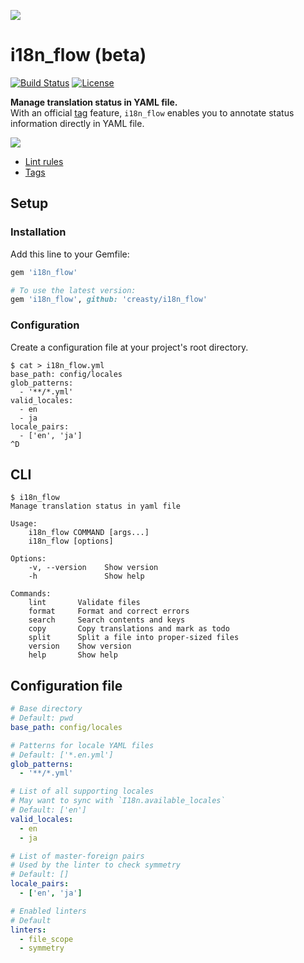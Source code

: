 ![](https://user-images.githubusercontent.com/1695538/36350808-d0cf8afe-14e1-11e8-8afb-34a316f98f80.png)

i18n_flow (beta)
================

[![Build Status](https://travis-ci.org/creasty/i18n_flow.svg?branch=master)](https://travis-ci.org/creasty/i18n_flow)
[![License](https://img.shields.io/github/license/creasty/i18n_flow.svg)](./LICENSE)

**Manage translation status in YAML file.**<br>
With an official [tag](http://www.yaml.org/spec/1.2/spec.html#id2784064) feature, `i18n_flow` enables you to annotate status information directly in YAML file.

![](https://user-images.githubusercontent.com/1695538/36359417-6a976054-155e-11e8-914b-d6a10a8287fc.png)

- [Lint rules](./doc/rules.md)
- [Tags](./doc/tags.md)


Setup
-----

### Installation

Add this line to your Gemfile:

```ruby
gem 'i18n_flow'

# To use the latest version:
gem 'i18n_flow', github: 'creasty/i18n_flow'
```

### Configuration

Create a configuration file at your project's root directory.

```sh-session
$ cat > i18n_flow.yml
base_path: config/locales
glob_patterns:
  - '**/*.yml'
valid_locales:
  - en
  - ja
locale_pairs:
  - ['en', 'ja']
^D
```


CLI
---

```sh-session
$ i18n_flow
Manage translation status in yaml file

Usage:
    i18n_flow COMMAND [args...]
    i18n_flow [options]

Options:
    -v, --version    Show version
    -h               Show help

Commands:
    lint       Validate files
    format     Format and correct errors
    search     Search contents and keys
    copy       Copy translations and mark as todo
    split      Split a file into proper-sized files
    version    Show version
    help       Show help
```


Configuration file
------------------

```yaml
# Base directory
# Default: pwd
base_path: config/locales

# Patterns for locale YAML files
# Default: ['*.en.yml']
glob_patterns:
  - '**/*.yml'

# List of all supporting locales
# May want to sync with `I18n.available_locales`
# Default: ['en']
valid_locales:
  - en
  - ja

# List of master-foreign pairs
# Used by the linter to check symmetry
# Default: []
locale_pairs:
  - ['en', 'ja']

# Enabled linters
# Default
linters:
  - file_scope
  - symmetry
```
